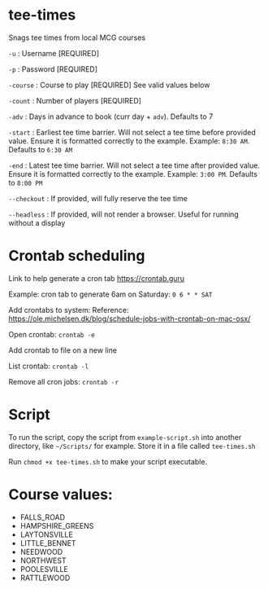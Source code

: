 # tee-times
Snags tee times from local MCG courses

`-u` : Username [REQUIRED]

`-p` : Password [REQUIRED]

`-course` : Course to play [REQUIRED] See valid values below

`-count` : Number of players [REQUIRED]

`-adv` : Days in advance to book (curr day + `adv`). Defaults to 7

`-start` : Earliest tee time barrier. Will not select a tee time before provided value. Ensure it is formatted correctly to the example. Example: `8:30 AM`. Defaults to `6:30 AM`

`-end` : Latest tee time barrier. Will not select a tee time after provided value. Ensure it is formatted correctly to the example. Example: `3:00 PM`. Defaults to `8:00 PM`

`--checkout` : If provided, will fully reserve the tee time

`--headless` : If provided, will not render a browser. Useful for running without a display

# Crontab scheduling

Link to help generate a cron tab https://crontab.guru

Example: cron tab to generate 6am on Saturday: `0 6 * * SAT`

Add crontabs to system:
Reference: https://ole.michelsen.dk/blog/schedule-jobs-with-crontab-on-mac-osx/

Open crontab: `crontab -e`

Add crontab to file on a new line

List crontab: `crontab -l`

Remove all cron jobs: `crontab -r`

# Script

To run the script, copy the script from `example-script.sh` into another directory, like `~/Scripts/` for example. Store it in a file called `tee-times.sh`

Run `chmod +x tee-times.sh` to make your script executable.

# Course values:
- FALLS_ROAD
- HAMPSHIRE_GREENS
- LAYTONSVILLE
- LITTLE_BENNET
- NEEDWOOD
- NORTHWEST
- POOLESVILLE
- RATTLEWOOD
